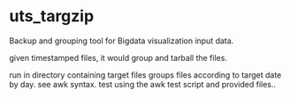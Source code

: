 # uts_targzip
Backup and grouping tool for Bigdata visualization input data.

given timestamped files, it would group and tarball the files.

run in directory containing target files
groups files according to target date by day.
see awk syntax.
test using the awk test script and provided files..
